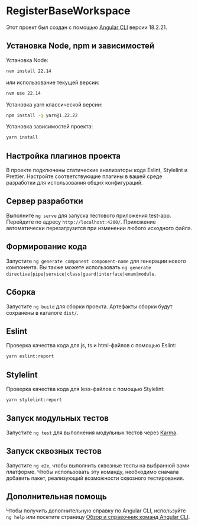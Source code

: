 # RegisterBaseWorkspace

Этот проект был создан с помощью [Angular CLI](https://github.com/angular/angular-cli) версии 18.2.21.

## Установка Node, npm и зависимостей

Установка Node:

```bash
nvm install 22.14
```

или использование текущей версии:

```bash
nvm use 22.14
```

Установка yarn классической версии:

```bash
npm install -g yarn@1.22.22
```

Установка зависимостей проекта:

```bash
yarn install
```

## Настройка плагинов проекта

В проекте подключены статические анализаторы кода Eslint, Stylelint и Prettier. Настройте соответствующие плагины в вашей среде разработки для использования общих конфигураций.

## Сервер разработки

Выполните `ng serve` для запуска тестового приложения test-app. Перейдите по адресу `http://localhost:4200/`.
Приложение автоматически перезагрузится при изменении любого исходного файла.

## Формирование кода

Запустите `ng generate component component-name` для генерации нового компонента. Вы также можете использовать `ng generate directive|pipe|service|class|guard|interface|enum|module`.

## Сборка

Запустите `ng build` для сборки проекта. Артефакты сборки будут сохранены в каталоге `dist/`.

## Eslint

Проверка качества кода для js, ts и html-файлов с помощью Eslint:

```bash
yarn eslint:report
```

## Stylelint

Проверка качества кода для less-файлов с помощью Stylelint:

```bash
yarn stylelint:report
```

## Запуск модульных тестов

Запустите `ng test` для выполнения модульных тестов через [Karma](https://karma-runner.github.io).

## Запуск сквозных тестов

Запустите `ng e2e`, чтобы выполнить сквозные тесты на выбранной вами платформе. Чтобы использовать эту команду, необходимо сначала добавить пакет, реализующий возможности сквозного тестирования.

## Дополнительная помощь

Чтобы получить дополнительную справку по Angular CLI, используйте `ng help` или посетите страницу [Обзор и справочник команд Angular CLI](https://angular.dev/tools/cli).
